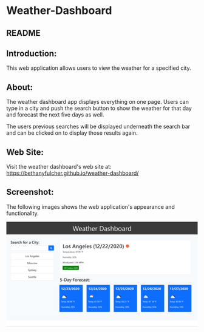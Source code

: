 # Weather-Dashboard

## README

## Introduction:
This web application allows users to view the weather for a specified city.

## About:
The weather dashboard app displays everything on one page. Users can type in a city and push the search button to show the weather for that day and forecast the next five days as well. 

The users previous searches will be displayed underneath the search bar and can be clicked on to display those results again.

## Web Site:
Visit the weather dashboard's web site at:
    https://bethanyfulcher.github.io/weather-dashboard/

## Screenshot:
The following images shows the web application's appearance and functionality.

![weather-dashboard](/images/weatherDashboardMain.png)